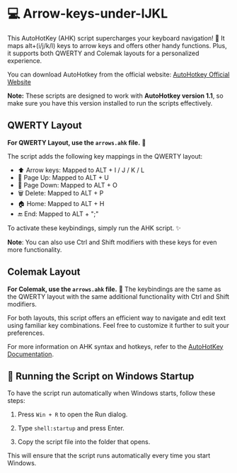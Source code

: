 # :computer: Arrow-keys-under-IJKL

This AutoHotKey (AHK) script supercharges your keyboard navigation! 🚀 It maps alt+(i/j/k/l) keys to arrow keys and offers other handy functions. Plus, it supports both QWERTY and Colemak layouts for a personalized experience.

 You can download AutoHotkey from the official website: [AutoHotkey Official Website](https://www.autohotkey.com/)

**Note:** These scripts are designed to work with **AutoHotkey version 1.1**, so make sure you have this version installed to run the scripts effectively.

## QWERTY Layout
**For QWERTY Layout, use the `arrows.ahk` file.** 📂

The script adds the following key mappings in the QWERTY layout:

- :arrow_up: Arrow keys: Mapped to ALT + I / J / K / L
- :arrow_up_small: Page Up: Mapped to ALT + U
- :arrow_down_small: Page Down: Mapped to ALT + O
- :wastebasket: Delete: Mapped to ALT + P
- :house: Home: Mapped to ALT + H
- :end: End: Mapped to ALT + ";"

To activate these keybindings, simply run the AHK script. ✨

**Note**: You can also use Ctrl and Shift modifiers with these keys for even more functionality.

## Colemak Layout
**For Colemak, use the `arrows.ahk` file.** 📂
The keybindings are the same as the QWERTY layout with the same additional functionality with Ctrl and Shift modifiers.

For both layouts, this script offers an efficient way to navigate and edit text using familiar key combinations. Feel free to customize it further to suit your preferences.

For more information on AHK syntax and hotkeys, refer to the [AutoHotKey Documentation](https://www.autohotkey.com/docs/Hotkeys.htm).

## :rocket: Running the Script on Windows Startup

To have the script run automatically when Windows starts, follow these steps:

1. Press `Win + R` to open the Run dialog.

2. Type `shell:startup` and press Enter.

3. Copy the script file into the folder that opens.

This will ensure that the script runs automatically every time you start Windows.
